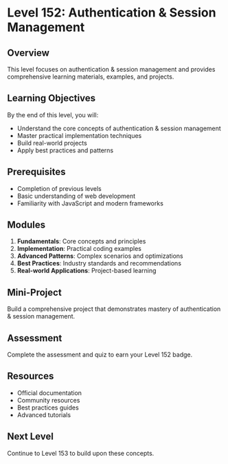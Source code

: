 # Level 152: Authentication & Session Management

## Overview
This level focuses on authentication & session management and provides comprehensive learning materials, examples, and projects.

## Learning Objectives
By the end of this level, you will:
- Understand the core concepts of authentication & session management
- Master practical implementation techniques
- Build real-world projects
- Apply best practices and patterns

## Prerequisites
- Completion of previous levels
- Basic understanding of web development
- Familiarity with JavaScript and modern frameworks

## Modules
1. **Fundamentals**: Core concepts and principles
2. **Implementation**: Practical coding examples
3. **Advanced Patterns**: Complex scenarios and optimizations
4. **Best Practices**: Industry standards and recommendations
5. **Real-world Applications**: Project-based learning

## Mini-Project
Build a comprehensive project that demonstrates mastery of authentication & session management.

## Assessment
Complete the assessment and quiz to earn your Level 152 badge.

## Resources
- Official documentation
- Community resources
- Best practices guides
- Advanced tutorials

## Next Level
Continue to Level 153 to build upon these concepts.
